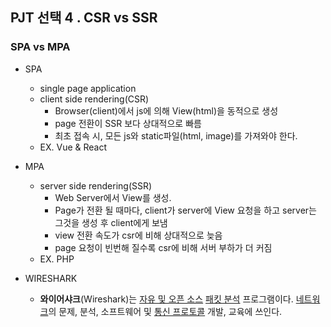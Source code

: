 ## PJT 선택 4 . CSR vs SSR

### SPA vs MPA

- SPA
  - single page application
  - client side rendering(CSR)
    - Browser(client)에서 js에 의해 View(html)을 동적으로 생성
    - page 전환이 SSR 보다 상대적으로 빠름
    - 최초 접속 시, 모든 js와 static파일(html, image)를 가져와야 한다.
  - EX. Vue & React
- MPA
  - server side rendering(SSR)
    - Web Server에서 View를 생성.
    - Page가 전환 될 때마다, client가 server에 View 요청을 하고 server는 그것을 생성 후 client에게 보냄
    - view 전환 속도가 csr에 비해 상대적으로 늦음
    - page 요청이 빈번해 질수록 csr에 비해 서버 부하가 더 커짐
  - EX. PHP

- WIRESHARK
  - **와이어샤크**(Wireshark)는 [자유 및 오픈 소스](https://ko.wikipedia.org/wiki/자유_및_오픈_소스_소프트웨어) [패킷 분석](https://ko.wikipedia.org/wiki/패킷_가로채기) 프로그램이다. [네트워크](https://ko.wikipedia.org/wiki/컴퓨터_네트워크)의 문제, 분석, 소프트웨어 및 [통신 프로토콜](https://ko.wikipedia.org/wiki/통신_프로토콜) 개발, 교육에 쓰인다. 

